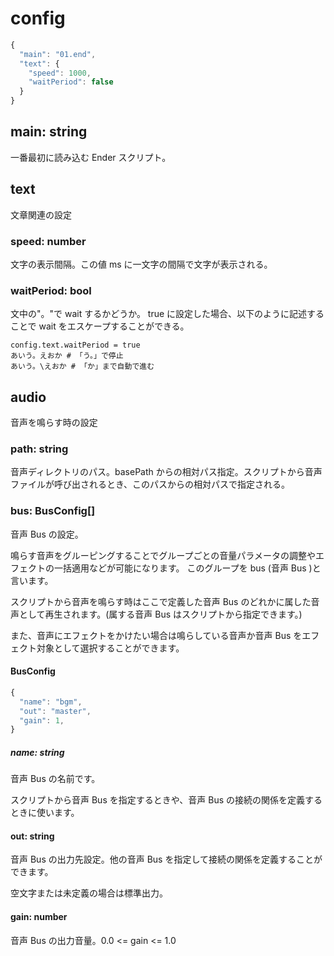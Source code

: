 # config

```js
{
  "main": "01.end",
  "text": {
    "speed": 1000,
    "waitPeriod": false
  }
}
```

## main: string

一番最初に読み込む Ender スクリプト。

## text

文章関連の設定

### speed: number

文字の表示間隔。この値 ms に一文字の間隔で文字が表示される。

### waitPeriod: bool

文中の"。"で wait するかどうか。
true に設定した場合、以下のように記述することで wait をエスケープすることができる。

```
config.text.waitPeriod = true
あいう。えおか # 「う。」で停止
あいう。\えおか # 「か」まで自動で進む
```

## audio

音声を鳴らす時の設定

### path: string

音声ディレクトリのパス。basePath からの相対パス指定。スクリプトから音声ファイルが呼び出されるとき、このパスからの相対パスで指定される。

### bus: BusConfig[]

音声 Bus の設定。

鳴らす音声をグルーピングすることでグループごとの音量パラメータの調整やエフェクトの一括適用などが可能になります。
このグループを bus (音声 Bus )と言います。

スクリプトから音声を鳴らす時はここで定義した音声 Bus のどれかに属した音声として再生されます。(属する音声 Bus はスクリプトから指定できます。)

また、音声にエフェクトをかけたい場合は鳴らしている音声か音声 Bus をエフェクト対象として選択することができます。

#### BusConfig

```js
{
  "name": "bgm",
  "out": "master",
  "gain": 1,
}
```

##### name: string

音声 Bus の名前です。

スクリプトから音声 Bus を指定するときや、音声 Bus の接続の関係を定義するときに使います。

#### out: string

音声 Bus の出力先設定。他の音声 Bus を指定して接続の関係を定義することができます。

空文字または未定義の場合は標準出力。

#### gain: number

音声 Bus の出力音量。0.0 <= gain <= 1.0

